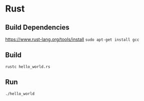 # Rust

## Build Dependencies
https://www.rust-lang.org/tools/install
`sudo apt-get install gcc`

## Build
`rustc hello_world.rs`

## Run
`./hello_world`
